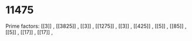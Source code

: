 # 11475

Prime factors: [[3]] , [[3825]] , [[3]] , [[1275]] , [[3]] , [[425]] , [[5]] , [[85]] , [[5]] , [[17]] , [[17]] , 